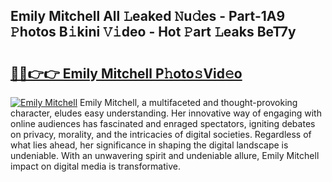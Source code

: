 ## Emily Mitchell All 𝙻eaked 𝙽u𝚍es - Part-1A9 𝙿hotos B𝚒kini 𝚅𝚒deo - Hot 𝙿art 𝙻eaks BeT7y

# <h2><a href="http://ld3kjpb.urlbe.top/?page=Emily+Mitchell">🔗🔗👉👉 Emily Mitchell P𝚑oto𝚜Vid𝚎o</a></h2>

[![Emily Mitchell](https://i.imgur.com/eBuTRDB.gif)](http://ld3kjpb.urlbe.top/?page=Emily+Mitchell)
Emily Mitchell, a multifaceted and thought-provoking character, eludes easy understanding. Her innovative way of engaging with online audiences has fascinated and enraged spectators, igniting debates on privacy, morality, and the intricacies of digital societies. Regardless of what lies ahead, her significance in shaping the digital landscape is undeniable. With an unwavering spirit and undeniable allure, Emily Mitchell impact on digital media is transformative.
